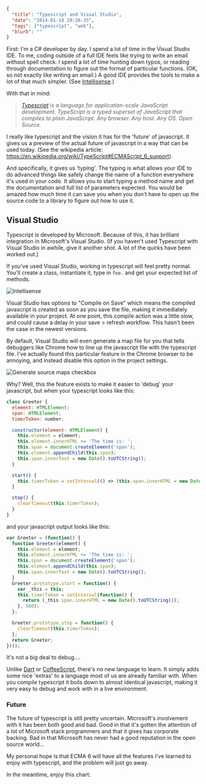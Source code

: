 ```json
{
  "title": "Typescript and Visual Studio",
  "date": "2014-01-18 20:26:35",
  "tags": ["typescript", "web"],
  "blurb": ""
}
```

First: I'm a C# developer by day. I spend a lot of time in the Visual Studio IDE. To me, coding outside of a full IDE feels like trying to write an email without spell check. I spend a lot of time hunting down typos, or reading through documentation to figure out the format of particular functions. (OK, so not exactly like writing an email.) A good IDE provides the tools to make a lot of that much simpler. (See [Intellisense](https://en.wikipedia.org/wiki/Intelligent_code_completion).)

With that in mind:

> <cite>[Typescript](https://www.typescriptlang.org) is a language for application-scale JavaScript development. TypeScript is a typed superset of JavaScript that compiles to plain JavaScript. Any browser. Any host. Any OS. Open Source.</cite>

<!-- more -->

I really like typescript and the vision it has for the 'future' of javascript. It gives us a preview of the actual future of javascript in a way that can be used today. (See the wikipedia article: https://en.wikipedia.org/wiki/TypeScript#ECMAScript_6_support).

And specifically, it gives us 'typing'. The typing is what allows your IDE to do advanced things like safely change the name of a function everywhere it's used in your code. It allows you to start typing a method name and get the documentation and full list of parameters expected. You would be amazed how much time it can save you when you don't have to open up the source code to a library to figure out how to use it.

## Visual Studio

Typescript is developed by Microsoft. Because of this, it has brilliant integration in Microsoft's Visual Studio. (If you haven't used Typescript with Visual Studio in awhile, give it another shot. A lot of the quirks have been worked out.)

If you've used Visual Studio, working in typescript will feel pretty normal. You'll create a class, instantiate it, type in `foo.` and get your expected list of methods.

<div>
  <img src="/img/ts_intellisense.png" title="Intellisense" />
</div>

Visual Studio has options to "Compile on Save" which means the compiled javascript is created as soon as you save the file, making it immediately available in your project. At one point, this compile action was a little slow, and could cause a delay in your save > refresh workflow. This hasn't been the case in the newest versions.

By default, Visual Studio will even generate a map file for you that tells debuggers like Chrome how to line up the javascript file with the typescript file. I've actually found this particular feature in the Chrome browser to be annoying, and instead disable this option in the project settings.

<div>
  <img src="/img/ts_sourcemaps.png" title="Generate source maps checkbox" />
</div>

Why? Well, this the feature exists to make it easier to 'debug' your javascript, but when your typescript looks like this:

```javascript
class Greeter {
  element: HTMLElement;
  span: HTMLElement;
  timerToken: number;

  constructor(element: HTMLElement) {
    this.element = element;
    this.element.innerHTML += 'The time is: ';
    this.span = document.createElement('span');
    this.element.appendChild(this.span);
    this.span.innerText = new Date().toUTCString();
  }

  start() {
    this.timerToken = setInterval(() => (this.span.innerHTML = new Date().toUTCString()), 500);
  }

  stop() {
    clearTimeout(this.timerToken);
  }
}
```

and your javascript output looks like this:

```javascript
var Greeter = (function() {
  function Greeter(element) {
    this.element = element;
    this.element.innerHTML += 'The time is: ';
    this.span = document.createElement('span');
    this.element.appendChild(this.span);
    this.span.innerText = new Date().toUTCString();
  }
  Greeter.prototype.start = function() {
    var _this = this;
    this.timerToken = setInterval(function() {
      return (_this.span.innerHTML = new Date().toUTCString());
    }, 500);
  };

  Greeter.prototype.stop = function() {
    clearTimeout(this.timerToken);
  };
  return Greeter;
})();
```

It's not a big deal to debug....

Unlike [Dart](https://www.dartlang.org) or [CoffeeScript](https://coffeescript.org/), there's no new language to learn. It simply adds some nice 'extras' to a language most of us are already familiar with. When you compile typescript it boils down to almost identical javascript, making it very easy to debug and work with in a live environment.

### Future

The future of typescript is still pretty uncertain. Microsoft's involvement with it has been both good and bad. Good in that it's gotten the attention of a lot of Microsoft stack programmers and that it gives has corporate backing. Bad in that Microsoft has never had a good reputation in the open source world...

My personal hope is that ECMA 6 will have all the features I've learned to enjoy with typescript, and the problem will just go away.

In the meantime, enjoy this chart:

<script type="text/javascript" src="//www.google.com/trends/embed.js?hl=en-US&q=typescript,+coffeescript&cmpt=q&content=1&cid=TIMESERIES_GRAPH_0&export=5&w=500&h=330"></script>
